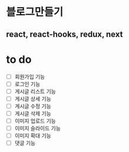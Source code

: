 # 블로그만들기

## react, react-hooks, redux, next


# to do
- [ ] 회원가입 기능
- [ ] 로그인 기능
- [ ] 게시글 리스트 기능
- [ ] 게시글 상세 기능
- [ ] 게시글 수정 기능
- [ ] 게시글 삭제 기능
- [ ] 이미지 업로드 기능
- [ ] 이미지 슬라이드 기능
- [ ] 이미지 확대 기능
- [ ] 댓글 기능